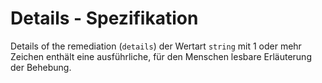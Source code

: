 # Details - Spezifikation

Details of the remediation (`details`) der Wertart `string` mit 1 oder mehr Zeichen enthält eine ausführliche, für den Menschen lesbare Erläuterung der Behebung.
